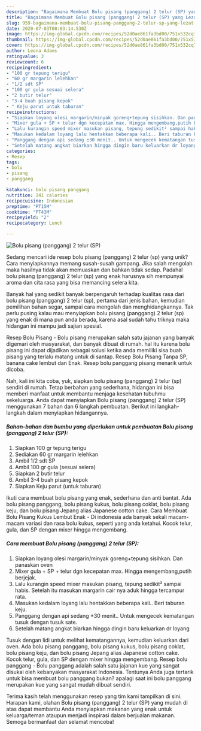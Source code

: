 ```yaml
---
description: "Bagaimana Membuat Bolu pisang (panggang) 2 telur (SP) yang Lezat Sekali"
title: "Bagaimana Membuat Bolu pisang (panggang) 2 telur (SP) yang Lezat Sekali"
slug: 959-bagaimana-membuat-bolu-pisang-panggang-2-telur-sp-yang-lezat-sekali
date: 2020-07-03T08:03:14.530Z
image: https://img-global.cpcdn.com/recipes/52d0ae861fa3bd00/751x532cq70/bolu-pisang-panggang-2-telur-sp-foto-resep-utama.jpg
thumbnail: https://img-global.cpcdn.com/recipes/52d0ae861fa3bd00/751x532cq70/bolu-pisang-panggang-2-telur-sp-foto-resep-utama.jpg
cover: https://img-global.cpcdn.com/recipes/52d0ae861fa3bd00/751x532cq70/bolu-pisang-panggang-2-telur-sp-foto-resep-utama.jpg
author: Leona Adams
ratingvalue: 3
reviewcount: 6
recipeingredient:
- "100 gr tepung terigu"
- "60 gr margarin lelehkan"
- "1/2 sdt SP"
- "100 gr gula sesuai selera"
- "2 butir telur"
- "3-4 buah pisang kepok"
- " Keju parut untuk taburan"
recipeinstructions:
- "Siapkan loyang olesi margarin/minyak goreng+tepung sisihkan. Dan panaskan oven"
- "Mixer gula + SP + telur dgn kecepatan max. Hingga mengembang,putih berjejak."
- "Lalu kurangin speed mixer masukan pisang, tepung sedikit² sampai habis. Setelah itu masukan margarin cair nya aduk hingga tercampur rata."
- "Masukan kedalam loyang lalu hentakkan beberapa kali.. Beri taburan keju."
- "Panggang dengan api sedang ±30 menit.. Untuk mengecek kematangan tusuk dengan tusuk sate."
- "Setelah matang angkat biarkan hingga dingin baru keluarkan dr loyang"
categories:
- Resep
tags:
- bolu
- pisang
- panggang

katakunci: bolu pisang panggang 
nutrition: 241 calories
recipecuisine: Indonesian
preptime: "PT15M"
cooktime: "PT43M"
recipeyield: "2"
recipecategory: Lunch

---
```



![Bolu pisang (panggang) 2 telur (SP)](https://img-global.cpcdn.com/recipes/52d0ae861fa3bd00/751x532cq70/bolu-pisang-panggang-2-telur-sp-foto-resep-utama.jpg)

Sedang mencari ide resep bolu pisang (panggang) 2 telur (sp) yang unik? Cara menyiapkannya memang susah-susah gampang. Jika salah mengolah maka hasilnya tidak akan memuaskan dan bahkan tidak sedap. Padahal bolu pisang (panggang) 2 telur (sp) yang enak harusnya sih mempunyai aroma dan cita rasa yang bisa memancing selera kita.

Banyak hal yang sedikit banyak berpengaruh terhadap kualitas rasa dari bolu pisang (panggang) 2 telur (sp), pertama dari jenis bahan, kemudian pemilihan bahan segar, sampai cara mengolah dan menghidangkannya. Tak perlu pusing kalau mau menyiapkan bolu pisang (panggang) 2 telur (sp) yang enak di mana pun anda berada, karena asal sudah tahu triknya maka hidangan ini mampu jadi sajian spesial.

Resep Bolu Pisang - Bolu pisang merupakan salah satu jajanan yang banyak digemari oleh masyarakat, dan banyak dibuat di rumah. hal itu karena bolu pisang ini dapat dijadikan sebagai solusi ketika anda memiliki sisa buah pisang yang terlalu matang untuk di santap. Resep Bolu Pisang Tanpa SP, banana cake lembut dan Enak. Resep bolu panggang pisang menarik untuk dicoba.


Nah, kali ini kita coba, yuk, siapkan bolu pisang (panggang) 2 telur (sp) sendiri di rumah. Tetap berbahan yang sederhana, hidangan ini bisa memberi manfaat untuk membantu menjaga kesehatan tubuhmu sekeluarga. Anda dapat menyiapkan Bolu pisang (panggang) 2 telur (SP) menggunakan 7 bahan dan 6 langkah pembuatan. Berikut ini langkah-langkah dalam menyiapkan hidangannya.

<!--inarticleads1-->

##### Bahan-bahan dan bumbu yang diperlukan untuk pembuatan Bolu pisang (panggang) 2 telur (SP):

1. Siapkan 100 gr tepung terigu
1. Sediakan 60 gr margarin lelehkan
1. Ambil 1/2 sdt SP
1. Ambil 100 gr gula (sesuai selera)
1. Siapkan 2 butir telur
1. Ambil 3-4 buah pisang kepok
1. Siapkan  Keju parut (untuk taburan)


Ikuti cara membuat bolu pisang yang enak, sederhana dan anti bantat. Ada bolu pisang panggang, bolu pisang kukus, bolu pisang coklat, bolu pisang keju, dan bolu pisang Jepang alias Japanese cotton cake. Cara Membuat Bolu Pisang Kukus Lembut Enak - Di indonesia ada banyak sekali macam-macam variasi dan rasa bolu kukus, seperti yang anda ketahui. Kocok telur, gula, dan SP dengan mixer hingga mengembang. 

<!--inarticleads2-->

##### Cara membuat Bolu pisang (panggang) 2 telur (SP):

1. Siapkan loyang olesi margarin/minyak goreng+tepung sisihkan. Dan panaskan oven
1. Mixer gula + SP + telur dgn kecepatan max. Hingga mengembang,putih berjejak.
1. Lalu kurangin speed mixer masukan pisang, tepung sedikit² sampai habis. Setelah itu masukan margarin cair nya aduk hingga tercampur rata.
1. Masukan kedalam loyang lalu hentakkan beberapa kali.. Beri taburan keju.
1. Panggang dengan api sedang ±30 menit.. Untuk mengecek kematangan tusuk dengan tusuk sate.
1. Setelah matang angkat biarkan hingga dingin baru keluarkan dr loyang


Tusuk dengan lidi untuk melihat kematangannya, kemudian keluarkan dari oven. Ada bolu pisang panggang, bolu pisang kukus, bolu pisang coklat, bolu pisang keju, dan bolu pisang Jepang alias Japanese cotton cake. Kocok telur, gula, dan SP dengan mixer hingga mengembang. Resep bolu panggang - Bolu panggang adalah salah satu jajanan kue yang sangat disukai oleh kebanyakan masyarakat Indonesia. Tentunya Anda juga tertarik untuk bisa membuat bolu panggang bukan? apalagi saat ini bolu panggang merupakan kue yang sangat mudah dibuat sendiri. 

Terima kasih telah menggunakan resep yang tim kami tampilkan di sini. Harapan kami, olahan Bolu pisang (panggang) 2 telur (SP) yang mudah di atas dapat membantu Anda menyiapkan makanan yang enak untuk keluarga/teman ataupun menjadi inspirasi dalam berjualan makanan. Semoga bermanfaat dan selamat mencoba!
